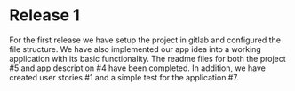 # Release 1

For the first release we have setup the project in gitlab and configured the file structure. We have also implemented our app idea into a working application with its basic functionality. The readme files for both the project #5 and app description #4 have been completed. In addition, we have created user stories #1 and a simple test for the application #7.


